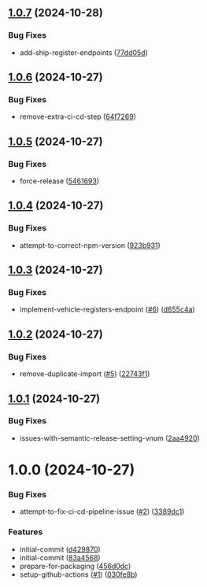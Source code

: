 ## [1.0.7](https://github.com/villeve/traficom-node/compare/v1.0.6...v1.0.7) (2024-10-28)


### Bug Fixes

* add-ship-register-endpoints ([77dd05d](https://github.com/villeve/traficom-node/commit/77dd05d31980cbb6f40c74ad720cb835ddafe987))

## [1.0.6](https://github.com/villeve/traficom-node/compare/v1.0.5...v1.0.6) (2024-10-27)


### Bug Fixes

* remove-extra-ci-cd-step ([64f7269](https://github.com/villeve/traficom-node/commit/64f7269e9ad3ff08ad6a30103aa9d26ba3a0d559))

## [1.0.5](https://github.com/villeve/traficom-node/compare/v1.0.4...v1.0.5) (2024-10-27)


### Bug Fixes

* force-release ([5461693](https://github.com/villeve/traficom-node/commit/5461693cdff51de5146b5f1328db346494a58b3e))

## [1.0.4](https://github.com/villeve/traficom-node/compare/v1.0.3...v1.0.4) (2024-10-27)


### Bug Fixes

* attempt-to-correct-npm-version ([923b931](https://github.com/villeve/traficom-node/commit/923b9313adb2fdc0e90832a9ee4b4723688f6f0b))

## [1.0.3](https://github.com/villeve/traficom-node/compare/v1.0.2...v1.0.3) (2024-10-27)


### Bug Fixes

* implement-vehicle-registers-endpoint ([#6](https://github.com/villeve/traficom-node/issues/6)) ([d655c4a](https://github.com/villeve/traficom-node/commit/d655c4aa9d3070a6ce958f05f5f18be16f191dec))

## [1.0.2](https://github.com/villeve/traficom-node/compare/v1.0.1...v1.0.2) (2024-10-27)


### Bug Fixes

* remove-duplicate-import ([#5](https://github.com/villeve/traficom-node/issues/5)) ([22743f1](https://github.com/villeve/traficom-node/commit/22743f1ac2f0ac5b29fcb6561697e1d478400f6e))

## [1.0.1](https://github.com/villeve/traficom-node/compare/v1.0.0...v1.0.1) (2024-10-27)


### Bug Fixes

* issues-with-semantic-release-setting-vnum ([2aa4920](https://github.com/villeve/traficom-node/commit/2aa4920eb6df40f10aaaf7c5a14da019fecac4ad))

# 1.0.0 (2024-10-27)


### Bug Fixes

* attempt-to-fix-ci-cd-pipeline-issue ([#2](https://github.com/villeve/traficom-node/issues/2)) ([3389dc1](https://github.com/villeve/traficom-node/commit/3389dc17f564fdd2ff5ab6f73d77d30ef9e9323d))


### Features

* initial-commit ([d429870](https://github.com/villeve/traficom-node/commit/d429870078606c43ff3a9866a25e6c59a457707a))
* initial-commit ([83a4568](https://github.com/villeve/traficom-node/commit/83a456811ae99fa527b51bcc1a697637fccaf0a6))
* prepare-for-packaging ([456d0dc](https://github.com/villeve/traficom-node/commit/456d0dc54443f56bf6152aaa13e30401451fc48b))
* setup-github-actions ([#1](https://github.com/villeve/traficom-node/issues/1)) ([030fe8b](https://github.com/villeve/traficom-node/commit/030fe8bc84cedbc66cc90560644bab7ade0d4d05))
